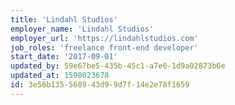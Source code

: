 ```yaml
---
title: 'Lindahl Studios'
employer_name: 'Lindahl Studios'
employer_url: 'https://lindahlstudios.com'
job_roles: 'freelance front-end developer'
start_date: '2017-09-01'
updated_by: 59e67be5-435b-45c1-a7e6-1d9a02873b6e
updated_at: 1598023678
id: 3e56b135-5689-43d9-9d7f-14e2e78f1659
---
```

